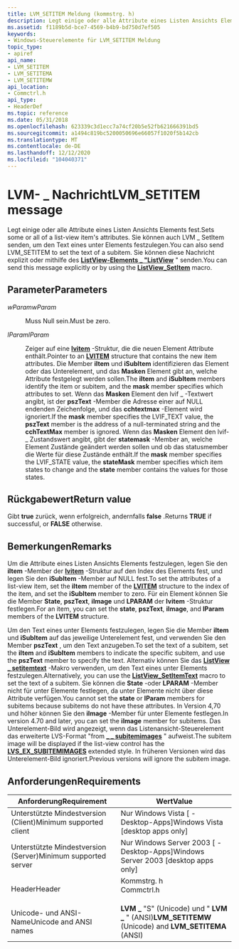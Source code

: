 ```yaml
---
title: LVM_SETITEM Meldung (kommstrg. h)
description: Legt einige oder alle Attribute eines Listen Ansichts Elements fest. Sie können auch LVM \_ SetItem senden, um den Text eines unter Elements festzulegen. Sie können diese Nachricht explizit oder mithilfe des ListView-Elements "ListView" senden \_ .
ms.assetid: f1189b5d-bce7-4569-b4b9-bd750d7ef505
keywords:
- Windows-Steuerelemente für LVM_SETITEM Meldung
topic_type:
- apiref
api_name:
- LVM_SETITEM
- LVM_SETITEMA
- LVM_SETITEMW
api_location:
- Commctrl.h
api_type:
- HeaderDef
ms.topic: reference
ms.date: 05/31/2018
ms.openlocfilehash: 623339c3d1ecc7a74cf20b5e52fb621666391bd5
ms.sourcegitcommit: a1494c819bc5200050696e66057f1020f5b142cb
ms.translationtype: MT
ms.contentlocale: de-DE
ms.lasthandoff: 12/12/2020
ms.locfileid: "104040371"
---
```

# <a name="lvm_setitem-message"></a><span data-ttu-id="25160-106">LVM- \_ Nachricht</span><span class="sxs-lookup"><span data-stu-id="25160-106">LVM\_SETITEM message</span></span>

<span data-ttu-id="25160-107">Legt einige oder alle Attribute eines Listen Ansichts Elements fest.</span><span class="sxs-lookup"><span data-stu-id="25160-107">Sets some or all of a list-view item's attributes.</span></span> <span data-ttu-id="25160-108">Sie können auch LVM \_ SetItem senden, um den Text eines unter Elements festzulegen.</span><span class="sxs-lookup"><span data-stu-id="25160-108">You can also send LVM\_SETITEM to set the text of a subitem.</span></span> <span data-ttu-id="25160-109">Sie können diese Nachricht explizit oder mithilfe des [**ListView-Elements \_ "ListView**](/windows/desktop/api/Commctrl/nf-commctrl-listview_setitem) " senden.</span><span class="sxs-lookup"><span data-stu-id="25160-109">You can send this message explicitly or by using the [**ListView\_SetItem**](/windows/desktop/api/Commctrl/nf-commctrl-listview_setitem) macro.</span></span>

## <a name="parameters"></a><span data-ttu-id="25160-110">Parameter</span><span class="sxs-lookup"><span data-stu-id="25160-110">Parameters</span></span>

<dl> <dt>

<span data-ttu-id="25160-111">*wParam*</span><span class="sxs-lookup"><span data-stu-id="25160-111">*wParam*</span></span> 
</dt> <dd><span data-ttu-id="25160-112">Muss Null sein.</span><span class="sxs-lookup"><span data-stu-id="25160-112">Must be zero.</span></span></dd> <dt>

<span data-ttu-id="25160-113">*lParam*</span><span class="sxs-lookup"><span data-stu-id="25160-113">*lParam*</span></span> 
</dt> <dd>

<span data-ttu-id="25160-114">Zeiger auf eine [**lvitem**](/windows/win32/api/commctrl/ns-commctrl-lvitema) -Struktur, die die neuen Element Attribute enthält.</span><span class="sxs-lookup"><span data-stu-id="25160-114">Pointer to an [**LVITEM**](/windows/win32/api/commctrl/ns-commctrl-lvitema) structure that contains the new item attributes.</span></span> <span data-ttu-id="25160-115">Die Member **iItem** und **iSubItem** identifizieren das Element oder das Unterelement, und das **Masken** Element gibt an, welche Attribute festgelegt werden sollen.</span><span class="sxs-lookup"><span data-stu-id="25160-115">The **iItem** and **iSubItem** members identify the item or subitem, and the **mask** member specifies which attributes to set.</span></span> <span data-ttu-id="25160-116">Wenn das **Masken** Element den lvif \_ -Textwert angibt, ist der **pszText** -Member die Adresse einer auf NULL endenden Zeichenfolge, und das **cchtextmax** -Element wird ignoriert.</span><span class="sxs-lookup"><span data-stu-id="25160-116">If the **mask** member specifies the LVIF\_TEXT value, the **pszText** member is the address of a null-terminated string and the **cchTextMax** member is ignored.</span></span> <span data-ttu-id="25160-117">Wenn das **Masken** Element den lvif- \_ Zustandswert angibt, gibt der **statemask** -Member an, welche Element Zustände  geändert werden sollen und ob das statusmember die Werte für diese Zustände enthält.</span><span class="sxs-lookup"><span data-stu-id="25160-117">If the **mask** member specifies the LVIF\_STATE value, the **stateMask** member specifies which item states to change and the **state** member contains the values for those states.</span></span>

</dd> </dl>

## <a name="return-value"></a><span data-ttu-id="25160-118">Rückgabewert</span><span class="sxs-lookup"><span data-stu-id="25160-118">Return value</span></span>

<span data-ttu-id="25160-119">Gibt **true** zurück, wenn erfolgreich, andernfalls **false** .</span><span class="sxs-lookup"><span data-stu-id="25160-119">Returns **TRUE** if successful, or **FALSE** otherwise.</span></span>

## <a name="remarks"></a><span data-ttu-id="25160-120">Bemerkungen</span><span class="sxs-lookup"><span data-stu-id="25160-120">Remarks</span></span>

<span data-ttu-id="25160-121">Um die Attribute eines Listen Ansichts Elements festzulegen, legen Sie den **iItem** -Member der [**lvitem**](/windows/win32/api/commctrl/ns-commctrl-lvitema) -Struktur auf den Index des Elements fest, und legen Sie den **iSubItem** -Member auf NULL fest.</span><span class="sxs-lookup"><span data-stu-id="25160-121">To set the attributes of a list-view item, set the **iItem** member of the [**LVITEM**](/windows/win32/api/commctrl/ns-commctrl-lvitema) structure to the index of the item, and set the **iSubItem** member to zero.</span></span> <span data-ttu-id="25160-122">Für ein Element können Sie die Member **State**, **pszText**, **iImage** und **LPARAM** der **lvitem** -Struktur festlegen.</span><span class="sxs-lookup"><span data-stu-id="25160-122">For an item, you can set the **state**, **pszText**, **iImage**, and **lParam** members of the **LVITEM** structure.</span></span>

<span data-ttu-id="25160-123">Um den Text eines unter Elements festzulegen, legen Sie die Member **iItem** und **iSubItem** auf das jeweilige Unterelement fest, und verwenden Sie den Member **pszText** , um den Text anzugeben.</span><span class="sxs-lookup"><span data-stu-id="25160-123">To set the text of a subitem, set the **iItem** and **iSubItem** members to indicate the specific subitem, and use the **pszText** member to specify the text.</span></span> <span data-ttu-id="25160-124">Alternativ können Sie das [**ListView \_ setitemtext**](/windows/desktop/api/Commctrl/nf-commctrl-listview_setitemtext) -Makro verwenden, um den Text eines unter Elements festzulegen.</span><span class="sxs-lookup"><span data-stu-id="25160-124">Alternatively, you can use the [**ListView\_SetItemText**](/windows/desktop/api/Commctrl/nf-commctrl-listview_setitemtext) macro to set the text of a subitem.</span></span> <span data-ttu-id="25160-125">Sie können die **State** -oder **LPARAM** -Member nicht für unter Elemente festlegen, da unter Elemente nicht über diese Attribute verfügen.</span><span class="sxs-lookup"><span data-stu-id="25160-125">You cannot set the **state** or **lParam** members for subitems because subitems do not have these attributes.</span></span> <span data-ttu-id="25160-126">In Version 4,70 und höher können Sie den **iImage** -Member für unter Elemente festlegen.</span><span class="sxs-lookup"><span data-stu-id="25160-126">In version 4.70 and later, you can set the **iImage** member for subitems.</span></span> <span data-ttu-id="25160-127">Das Unterelement-Bild wird angezeigt, wenn das Listenansicht-Steuerelement das erweiterte LVS-Format "from [**\_ \_ subitemimages**](extended-list-view-styles.md) " aufweist.</span><span class="sxs-lookup"><span data-stu-id="25160-127">The subitem image will be displayed if the list-view control has the [**LVS\_EX\_SUBITEMIMAGES**](extended-list-view-styles.md) extended style.</span></span> <span data-ttu-id="25160-128">In früheren Versionen wird das Unterelement-Bild ignoriert.</span><span class="sxs-lookup"><span data-stu-id="25160-128">Previous versions will ignore the subitem image.</span></span>

## <a name="requirements"></a><span data-ttu-id="25160-129">Anforderungen</span><span class="sxs-lookup"><span data-stu-id="25160-129">Requirements</span></span>



| <span data-ttu-id="25160-130">Anforderung</span><span class="sxs-lookup"><span data-stu-id="25160-130">Requirement</span></span> | <span data-ttu-id="25160-131">Wert</span><span class="sxs-lookup"><span data-stu-id="25160-131">Value</span></span> |
|-------------------------------------|---------------------------------------------------------------------------------------|
| <span data-ttu-id="25160-132">Unterstützte Mindestversion (Client)</span><span class="sxs-lookup"><span data-stu-id="25160-132">Minimum supported client</span></span><br/> | <span data-ttu-id="25160-133">Nur Windows Vista \[ -Desktop-Apps\]</span><span class="sxs-lookup"><span data-stu-id="25160-133">Windows Vista \[desktop apps only\]</span></span><br/>                                        |
| <span data-ttu-id="25160-134">Unterstützte Mindestversion (Server)</span><span class="sxs-lookup"><span data-stu-id="25160-134">Minimum supported server</span></span><br/> | <span data-ttu-id="25160-135">Nur Windows Server 2003 \[ -Desktop-Apps\]</span><span class="sxs-lookup"><span data-stu-id="25160-135">Windows Server 2003 \[desktop apps only\]</span></span><br/>                                  |
| <span data-ttu-id="25160-136">Header</span><span class="sxs-lookup"><span data-stu-id="25160-136">Header</span></span><br/>                   | <dl> <span data-ttu-id="25160-137"><dt>Kommstrg. h</dt></span><span class="sxs-lookup"><span data-stu-id="25160-137"><dt>Commctrl.h</dt></span></span> </dl> |
| <span data-ttu-id="25160-138">Unicode- und ANSI-Name</span><span class="sxs-lookup"><span data-stu-id="25160-138">Unicode and ANSI names</span></span><br/>   | <span data-ttu-id="25160-139">**LVM \_** "S" (Unicode) und " **LVM \_** " (ANSI)</span><span class="sxs-lookup"><span data-stu-id="25160-139">**LVM\_SETITEMW** (Unicode) and **LVM\_SETITEMA** (ANSI)</span></span><br/>                   |



 

 





